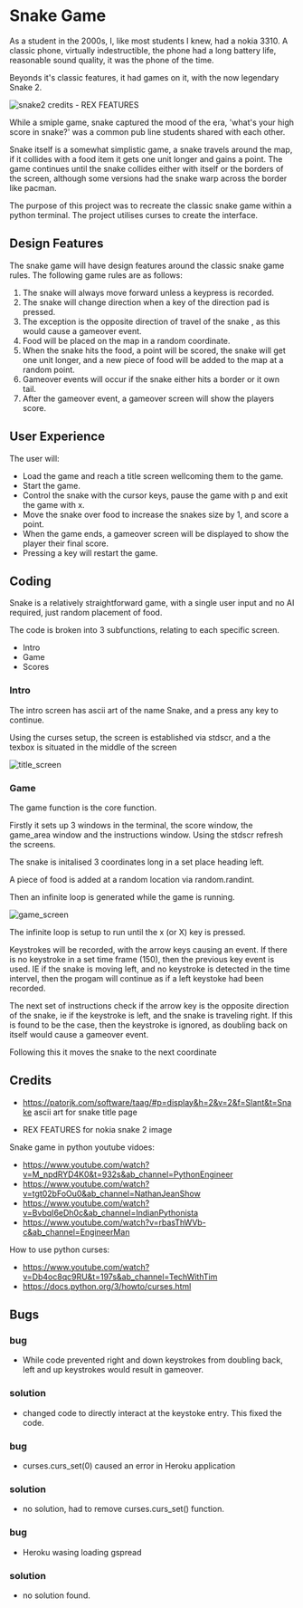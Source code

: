 # Snake Game
As a student in the 2000s, I, like most students I knew, had a nokia 3310. A classic phone, virtually
indestructible, the phone had a long battery life, reasonable sound quality, it was the phone of the time.

Beyonds it's classic features, it had games on it, with the now legendary Snake 2.

![snake2](docs/screenshots/nokia3310snake.jpg)
credits - REX FEATURES

While a smiple game, snake captured the mood of the era, 'what's your high score in snake?' was a common
pub line students shared with each other. 

Snake itself is a somewhat simplistic game, a snake travels around the map, if it collides with a food
item it gets one unit longer and gains a point. The game continues until the snake collides either with
itself or the borders of the screen, although some versions had the snake warp across the border like 
pacman.

The purpose of this project was to recreate the classic snake game within a python terminal. The project
utilises curses to create the interface.

## Design Features

The snake game will have design features around the classic 
snake game rules. The following game rules are as follows:

1. The snake will always move forward unless a keypress is  recorded.
2. The snake will change direction when a key of the direction pad is pressed.
3. The exception is the opposite direction of travel of the snake , as this would cause a gameover event.
4. Food will be placed on the map in a random coordinate.
5. When the snake hits the food, a point will be scored, the snake will get one unit longer, and a new 
piece of food will be added to the map at a random point.
6. Gameover events will occur if the snake either hits a border or it own tail.
7. After the gameover event, a gameover screen will show the players score.

## User Experience

The user will:
- Load the game and reach a title screen wellcoming them to the
game.
- Start the game.
- Control the snake with the cursor keys, pause the game with p
and exit the game with x.
- Move the snake over food to increase the snakes size by 1, and
score a point.
- When the game ends, a gameover screen will be displayed to
show the player their final score.
- Pressing a key will restart the game.

## Coding

Snake is a relatively straightforward game, with a single user input and no AI required, just random
placement of food.

The code is broken into 3 subfunctions, relating to each specific screen.

- Intro
- Game
- Scores

### Intro

The intro screen has ascii art of the name Snake, and a press any key to continue.

Using the curses setup, the screen is established via stdscr, and a the texbox is 
situated in the middle of the screen

![title_screen](docs/screenshots/title_screen.png)

### Game

The game function is the core function.

Firstly it sets up 3 windows in the terminal, the score window, the game_area window
and the instructions window. Using the stdscr refresh the screens.

The snake is initalised 3 coordinates long in a set place heading left.

A piece of food is added at a random location via random.randint.

Then an infinite loop is generated while the game is running.

![game_screen](docs/screenshots/game_screen.png)

The infinite loop is setup to run until the x (or X) key is pressed.

Keystrokes will be recorded, with the arrow keys causing an event. If there is no
keystroke in a set time frame (150), then the previous key event is used. IE if the 
snake is moving left, and no keystroke is detected in the time intervel, then the 
progam will continue as if a left keystoke had been recorded.

The next set of instructions check if the arrow key is the opposite direction of the
snake, ie if the keystroke is left, and the snake is traveling right. If this is 
found to be the case, then the keystroke is ignored, as doubling back on itself would
cause a gameover event.

Following this it moves the snake to the next coordinate



## Credits
- https://patorjk.com/software/taag/#p=display&h=2&v=2&f=Slant&t=Snake ascii art for snake title page

- REX FEATURES for nokia snake 2 image

Snake game in python youtube vidoes:
- https://www.youtube.com/watch?v=M_npdRYD4K0&t=932s&ab_channel=PythonEngineer
- https://www.youtube.com/watch?v=tgt02bFoOu0&ab_channel=NathanJeanShow
- https://www.youtube.com/watch?v=BvbqI6eDh0c&ab_channel=IndianPythonista
- https://www.youtube.com/watch?v=rbasThWVb-c&ab_channel=EngineerMan

How to use python curses:
- https://www.youtube.com/watch?v=Db4oc8qc9RU&t=197s&ab_channel=TechWithTim
- https://docs.python.org/3/howto/curses.html

## Bugs

### bug
- While code prevented right and down keystrokes from doubling back, left and up keystrokes would result in gameover.
### solution
- changed code to directly interact at the keystoke entry. This fixed the code.

### bug
- curses.curs_set(0) caused an error in Heroku application
### solution
- no solution, had to remove curses.curs_set() function.

### bug
- Heroku wasing loading gspread
### solution
- no solution found.

